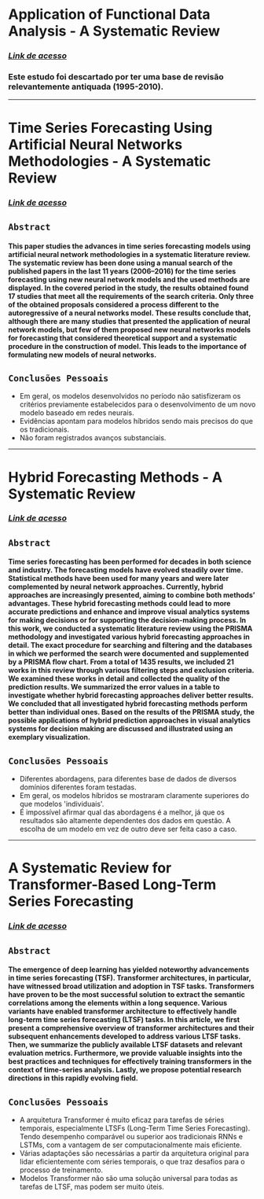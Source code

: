 # Application of Functional Data Analysis - A Systematic Review

### _**[Link de acesso](https://bmcmedresmethodol.biomedcentral.com/articles/10.1186/1471-2288-13-43)**_
### Este estudo foi descartado por ter uma base de revisão relevantemente antiquada (1995-2010).

---

# Time Series Forecasting Using Artificial Neural Networks Methodologies - A Systematic Review

### _**[Link de acesso](https://www.sciencedirect.com/science/article/pii/S2314728817300715)**_

## `Abstract`
#### This paper studies the advances in time series forecasting models using artificial neural network methodologies in a systematic literature review. The systematic review has been done using a manual search of the published papers in the last 11 years (2006–2016) for the time series forecasting using new neural network models and the used methods are displayed. In the covered period in the study, the results obtained found 17 studies that meet all the requirements of the search criteria. Only three of the obtained proposals considered a process different to the autoregressive of a neural networks model. These results conclude that, although there are many studies that presented the application of neural network models, but few of them proposed new neural networks models for forecasting that considered theoretical support and a systematic procedure in the construction of model. This leads to the importance of formulating new models of neural networks.

## `Conclusões Pessoais`
* Em geral, os modelos desenvolvidos no período não satisfizeram os critérios previamente estabelecidos para o desenvolvimento de um novo modelo baseado em redes neurais.
* Evidências apontam para modelos híbridos sendo mais precisos do que os tradicionais.
* Não foram registrados avanços substanciais.

---

# Hybrid Forecasting Methods - A Systematic Review

### _**[Link de acesso](https://www.mdpi.com/2079-9292/12/9/2019)**_

## `Abstract`
#### Time series forecasting has been performed for decades in both science and industry. The forecasting models have evolved steadily over time. Statistical methods have been used for many years and were later complemented by neural network approaches. Currently, hybrid approaches are increasingly presented, aiming to combine both methods’ advantages. These hybrid forecasting methods could lead to more accurate predictions and enhance and improve visual analytics systems for making decisions or for supporting the decision-making process. In this work, we conducted a systematic literature review using the PRISMA methodology and investigated various hybrid forecasting approaches in detail. The exact procedure for searching and filtering and the databases in which we performed the search were documented and supplemented by a PRISMA flow chart. From a total of 1435 results, we included 21 works in this review through various filtering steps and exclusion criteria. We examined these works in detail and collected the quality of the prediction results. We summarized the error values in a table to investigate whether hybrid forecasting approaches deliver better results. We concluded that all investigated hybrid forecasting methods perform better than individual ones. Based on the results of the PRISMA study, the possible applications of hybrid prediction approaches in visual analytics systems for decision making are discussed and illustrated using an exemplary visualization.

## `Conclusões Pessoais`
* Diferentes abordagens, para diferentes base de dados de diversos domínios diferentes foram testadas.
* Em geral, os modelos híbridos se mostraram claramente superiores do que modelos 'individuais'.
* É impossível afirmar qual das abordagens é a melhor, já que os resultados são altamente dependentes dos dados em questão. A escolha de um modelo em vez de outro deve ser feita caso a caso.

---

# A Systematic Review for Transformer-Based Long-Term Series Forecasting

### _**[Link de acesso](https://arxiv.org/abs/2310.20218)**_

## `Abstract`
#### The emergence of deep learning has yielded noteworthy advancements in time series forecasting (TSF). Transformer architectures, in particular, have witnessed broad utilization and adoption in TSF tasks. Transformers have proven to be the most successful solution to extract the semantic correlations among the elements within a long sequence. Various variants have enabled transformer architecture to effectively handle long-term time series forecasting (LTSF) tasks. In this article, we first present a comprehensive overview of transformer architectures and their subsequent enhancements developed to address various LTSF tasks. Then, we summarize the publicly available LTSF datasets and relevant evaluation metrics. Furthermore, we provide valuable insights into the best practices and techniques for effectively training transformers in the context of time-series analysis. Lastly, we propose potential research directions in this rapidly evolving field.

## `Conclusões Pessoais`
* A arquitetura Transformer é muito eficaz para tarefas de séries temporais, especialmente LTSFs (Long-Term Time Series Forecasting). Tendo desempenho comparável ou superior aos tradicionais RNNs e LSTMs, com a vantagem de ser computacionalmente mais eficiente.
* Várias adaptações são necessárias a partir da arquitetura original para lidar eficientemente com séries temporais, o que traz desafios para o processo de treinamento.
* Modelos Transformer não são uma solução universal para todas as tarefas de LTSF, mas podem ser muito úteis.
